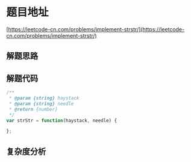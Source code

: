 # 题目地址

[https://leetcode-cn.com/problems/implement-strstr/](https://leetcode-cn.com/problems/implement-strstr/)

## 解题思路

## 解题代码

```js
/**
 * @param {string} haystack
 * @param {string} needle
 * @return {number}
 */
var strStr = function(haystack, needle) {

};
```

## 复杂度分析
